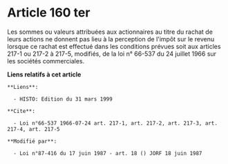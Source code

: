# Article 160 ter

Les sommes ou valeurs attribuées aux actionnaires au titre du rachat de leurs actions ne donnent pas lieu à la perception de
l'impôt sur le revenu lorsque ce rachat est effectué dans les conditions prévues soit aux articles 217-1 ou 217-2 à 217-5,
modifiés, de la loi n° 66-537 du 24 juillet 1966 sur les sociétés commerciales.

**Liens relatifs à cet article**

	**Liens**:

	  - HISTO: Edition du 31 mars 1999

	**Cite**:

	  - Loi n°66-537 1966-07-24 art. 217-1, art. 217-2, art. 217-3, art. 217-4, art. 217-5

	**Modifié par**:

	  - Loi n°87-416 du 17 juin 1987 - art. 18 () JORF 18 juin 1987
